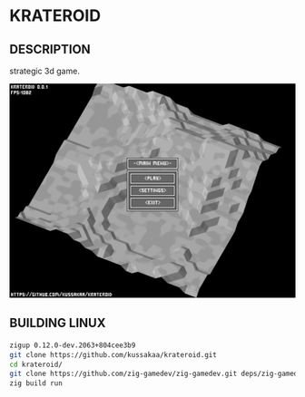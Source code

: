 # KRATEROID

## DESCRIPTION

strategic 3d game.

![Главное меню](screenshot.png)

## BUILDING LINUX

```bash
zigup 0.12.0-dev.2063+804cee3b9
git clone https://github.com/kussakaa/krateroid.git
cd krateroid/
git clone https://github.com/zig-gamedev/zig-gamedev.git deps/zig-gamedev/
zig build run

```
